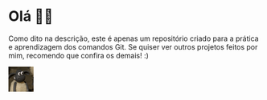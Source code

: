 <h1> Olá 🐱‍👤</h1>
<p> Como dito na descrição, este é apenas um repositório criado para a prática e aprendizagem dos comandos Git.  
Se quiser ver outros projetos feitos por mim, recomendo que confira os demais! :)</p>


[<img src="imgs/joinha.gif" width = "50" height = "50" border_radius = "15" alt= "video/mp4">]("https://github.com/RikeGIT/praticando-git")

